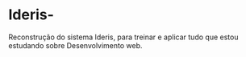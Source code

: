 # Ideris-
Reconstrução do sistema Ideris, para treinar e aplicar tudo que estou estudando sobre Desenvolvimento web.

